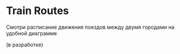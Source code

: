 # Train Routes
Смотри расписание движения поездов между двумя городами на удобной диаграмме

(в разработке)